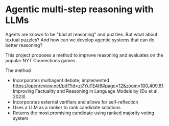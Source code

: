 # Agentic multi-step reasoning with LLMs

Agents are known to be "bad at reasoning" and puzzles. But what about textual puzzles? And how can we develop agentic systems that can do better reasoning?

This project proposes a method to improve reasoning and evaluates on the popular NYT Connections games.

The method

- Incorporates multiagent debate; implemented https://openreview.net/pdf?id=zj7YuTE4t8#page=12&zoom=100,409,81 Improving Factuality and Reasoning in Language Models by (Du et al. 2023)
- Incorporates external verifiers and allows for self-reflection
- Uses a LLM as a ranker to rank candidate solutions
- Returns the most promising candidate using ranked majority voting system
